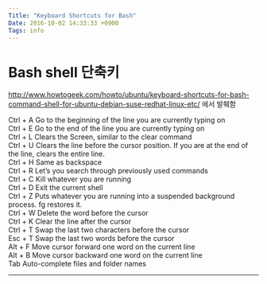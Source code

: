 ```yaml
---
Title: "Keyboard Shortcuts for Bash"
Date: 2016-10-02 14:33:33 +0900
Tags: info
---
```

# Bash shell 단축키 

http://www.howtogeek.com/howto/ubuntu/keyboard-shortcuts-for-bash-command-shell-for-ubuntu-debian-suse-redhat-linux-etc/ 에서 발췌함  

Ctrl + A	Go to the beginning of the line you are currently typing on  
Ctrl + E	Go to the end of the line you are currently typing on  
Ctrl + L              	Clears the Screen, similar to the clear command  
Ctrl + U	Clears the line before the cursor position. If you are at the end of the line, clears the entire line.  
Ctrl + H	Same as backspace  
Ctrl + R	Let’s you search through previously used commands  
Ctrl + C	Kill whatever you are running  
Ctrl + D	Exit the current shell  
Ctrl + Z	Puts whatever you are running into a suspended   background process. fg restores it.  
Ctrl + W	Delete the word before the cursor  
Ctrl + K	Clear the line after the cursor  
Ctrl + T	Swap the last two characters before the cursor  
Esc + T	Swap the last two words before the cursor  
Alt + F	Move cursor forward one word on the current line  
Alt + B	Move cursor backward one word on the current line  
Tab	Auto-complete files and folder names  

---

